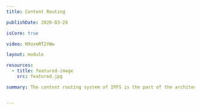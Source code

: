 ```yaml
---
title: Content Routing

publishDate: 2020-03-28

isCore: true

video: N9oxmRT2YWw

layout: module

resources:
  - title: featured-image
    src: featured.jpg

summary: The content routing system of IPFS is the part of the architecture that discovers content in the network. It is considered by many as the most important part of the architecture, as well as the one with the most open research questions. Come to learn the protocol settings and algorithmics of IPFS’s mighty DHT and the rest of the content routing systems of IPFS.


---
```

